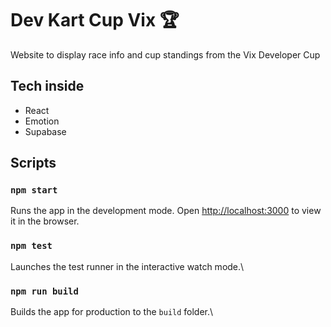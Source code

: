 # Dev Kart Cup Vix :trophy:

Website to display race info and cup standings from the Vix Developer Cup

## Tech inside

- React
- Emotion
- Supabase

## Scripts

### `npm start`

Runs the app in the development mode. Open [http://localhost:3000](http://localhost:3000) to view it in the browser.

### `npm test`

Launches the test runner in the interactive watch mode.\

### `npm run build`

Builds the app for production to the `build` folder.\
